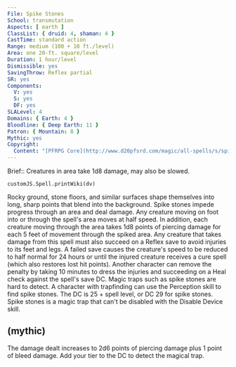 ```yaml
---
File: Spike Stones
School: transmutation
Aspects: [ earth ]
ClassList: { druid: 4, shaman: 4 }
CastTime: standard action
Range: medium (100 + 10 ft./level)
Area: one 20-ft. square/level
Duration: 1 hour/level
Dismissible: yes
SavingThrow: Reflex partial
SR: yes
Components:
  V: yes
  S: yes
  DF: yes
SLALevel: 4
Domains: { Earth: 4 }
Bloodline: { Deep Earth: 11 }
Patron: { Mountain: 8 }
Mythic: yes
Copyright:
  Content: "[PFRPG Core](http://www.d20pfsrd.com/magic/all-spells/s/spike-stones)"
---
```

Brief:: Creatures in area take 1d8 damage, may also be slowed.

```dataviewjs
customJS.Spell.printWiki(dv)
```

Rocky ground, stone floors, and similar surfaces shape themselves into long, sharp points that blend into the background.  Spike stones impede progress through an area and deal damage.  Any creature moving on foot into or through the spell's area moves at half speed. In addition, each creature moving through the area takes 1d8 points of piercing damage for each 5 feet of movement through the spiked area.  Any creature that takes damage from this spell must also succeed on a Reflex save to avoid injuries to its feet and legs. A failed save causes the creature's speed to be reduced to half normal for 24 hours or until the injured creature receives a cure spell (which also restores lost hit points). Another character can remove the penalty by taking 10 minutes to dress the injuries and succeeding on a Heal check against the spell's save DC.  Magic traps such as spike stones are hard to detect. A character with trapfinding can use the Perception skill to find spike stones.  The DC is 25 + spell level, or DC 29 for spike stones. Spike stones is a magic trap that can't be disabled with the Disable Device skill.


## (mythic)

The damage dealt increases to 2d6 points of piercing damage plus 1 point of bleed damage. Add your tier to the DC to detect the magical trap.
